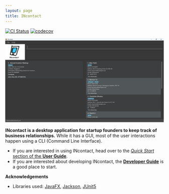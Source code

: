 ```yaml
---
layout: page
title: INcontact
---
```


[![CI Status](https://github.com/AY2425S2-CS2103T-T09-1/tp/workflows/Java%20CI/badge.svg)](https://github.com/AY2425S2-CS2103T-T09-1/tp/actions)
[![codecov](https://codecov.io/gh/AY2425S2-CS2103T-T09-1/tp/graph/badge.svg?token=QKODRGZKWZ)](https://codecov.io/gh/AY2425S2-CS2103T-T09-1/tp)

![Ui](images/Ui.png)

**INcontact is a desktop application for startup founders to keep track of business relationships.** While it has a GUI, most of the user interactions happen using a CLI (Command Line Interface).

* If you are interested in using INcontact, head over to the [_Quick Start_ section of the **User Guide**](UserGuide.html#quick-start).
* If you are interested about developing INcontact, the [**Developer Guide**](DeveloperGuide.html) is a good place to start.


**Acknowledgements**

* Libraries used: [JavaFX](https://openjfx.io/), [Jackson](https://github.com/FasterXML/jackson), [JUnit5](https://github.com/junit-team/junit5)
